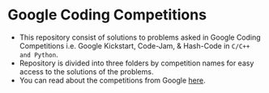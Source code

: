 # Google Coding Competitions
* This repository consist of solutions to problems asked in Google Coding Competitions i.e. Google Kickstart, Code-Jam, & Hash-Code in `C/C++ and Python`.
* Repository is divided into three folders by competition names for easy access to the solutions of the problems.
* You can read about the competitions from Google [here](https://codingcompetitions.withgoogle.com/).

